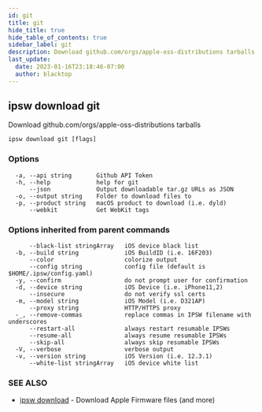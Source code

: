 ```yaml
---
id: git
title: git
hide_title: true
hide_table_of_contents: true
sidebar_label: git
description: Download github.com/orgs/apple-oss-distributions tarballs
last_update:
  date: 2023-01-16T23:18:46-07:00
  author: blacktop
---
```

## ipsw download git

Download github.com/orgs/apple-oss-distributions tarballs

```
ipsw download git [flags]
```

### Options

```
  -a, --api string       Github API Token
  -h, --help             help for git
      --json             Output downloadable tar.gz URLs as JSON
  -o, --output string    Folder to download files to
  -p, --product string   macOS product to download (i.e. dyld)
      --webkit           Get WebKit tags
```

### Options inherited from parent commands

```
      --black-list stringArray   iOS device black list
  -b, --build string             iOS BuildID (i.e. 16F203)
      --color                    colorize output
      --config string            config file (default is $HOME/.ipsw/config.yaml)
  -y, --confirm                  do not prompt user for confirmation
  -d, --device string            iOS Device (i.e. iPhone11,2)
      --insecure                 do not verify ssl certs
  -m, --model string             iOS Model (i.e. D321AP)
      --proxy string             HTTP/HTTPS proxy
  -_, --remove-commas            replace commas in IPSW filename with underscores
      --restart-all              always restart resumable IPSWs
      --resume-all               always resume resumable IPSWs
      --skip-all                 always skip resumable IPSWs
  -V, --verbose                  verbose output
  -v, --version string           iOS Version (i.e. 12.3.1)
      --white-list stringArray   iOS device white list
```

### SEE ALSO

* [ipsw download](/docs/cli/ipsw/download)	 - Download Apple Firmware files (and more)


